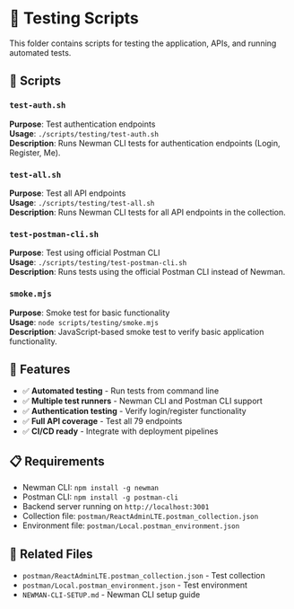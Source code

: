 # 🧪 Testing Scripts

This folder contains scripts for testing the application, APIs, and running automated tests.

## 📁 Scripts

### `test-auth.sh`
**Purpose**: Test authentication endpoints  
**Usage**: `./scripts/testing/test-auth.sh`  
**Description**: Runs Newman CLI tests for authentication endpoints (Login, Register, Me).

### `test-all.sh`
**Purpose**: Test all API endpoints  
**Usage**: `./scripts/testing/test-all.sh`  
**Description**: Runs Newman CLI tests for all API endpoints in the collection.

### `test-postman-cli.sh`
**Purpose**: Test using official Postman CLI  
**Usage**: `./scripts/testing/test-postman-cli.sh`  
**Description**: Runs tests using the official Postman CLI instead of Newman.

### `smoke.mjs`
**Purpose**: Smoke test for basic functionality  
**Usage**: `node scripts/testing/smoke.mjs`  
**Description**: JavaScript-based smoke test to verify basic application functionality.

## 🎯 Features

- ✅ **Automated testing** - Run tests from command line
- ✅ **Multiple test runners** - Newman CLI and Postman CLI support
- ✅ **Authentication testing** - Verify login/register functionality
- ✅ **Full API coverage** - Test all 79 endpoints
- ✅ **CI/CD ready** - Integrate with deployment pipelines

## 📋 Requirements

- Newman CLI: `npm install -g newman`
- Postman CLI: `npm install -g postman-cli`
- Backend server running on `http://localhost:3001`
- Collection file: `postman/ReactAdminLTE.postman_collection.json`
- Environment file: `postman/Local.postman_environment.json`

## 🔗 Related Files

- `postman/ReactAdminLTE.postman_collection.json` - Test collection
- `postman/Local.postman_environment.json` - Test environment
- `NEWMAN-CLI-SETUP.md` - Newman CLI setup guide
